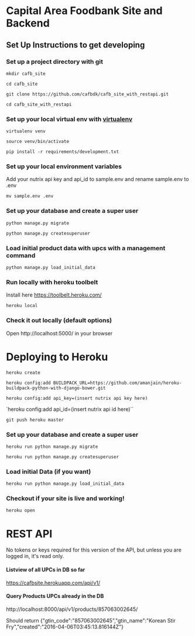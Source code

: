 # Capital Area Foodbank Site and Backend
## Set Up Instructions to get developing

### Set up a project directory with git

`mkdir cafb_site`

`cd cafb_site`

`git clone https://github.com/cafbdk/cafb_site_with_restapi.git`

`cd cafb_site_with_restapi`

### Set up your local virtual env with [virtualenv](https://virtualenv.pypa.io/en/latest/)

`virtualenv venv`

`source venv/bin/activate`

`pip install -r requirements/development.txt`

### Set up your local environment variables

Add your nutrix api key and api_id to sample.env and rename sample.env to .env

`mv sample.env .env`

### Set up your database and create a super user

`python manage.py migrate`

`python manage.py createsuperuser`


### Load initial product data with upcs with a management command

`python manage.py load_initial_data`


### Run locally with heroku toolbelt

Install here https://toolbelt.heroku.com/

`heroku local`


### Check it out locally (default options)

Open http://localhost:5000/ in your browser


# Deploying to Heroku

`heroku create`

`heroku config:add BUILDPACK_URL=https://github.com/amanjain/heroku-buildpack-python-with-django-bower.git`

`heroku config:add api_key=(insert nutrix api key here)`

`heroku config:add api_id=(insert nutrix api id here)``

`git push heroku master`

### Set up your database and create a super user

`heroku run python manage.py migrate`

`heroku run python manage.py createsuperuser`

### Load initial Data (if you want)

`heroku run python manage.py load_initial_data`


### Checkout if your site is live and working!

`heroku open`


# REST API

No tokens or keys required for this version of the API, but unless you are logged in, it's read only.

#### Listview of all UPCs in DB so far
https://cafbsite.herokuapp.com/api/v1/

#### Query Products UPCs already in the DB
http://localhost:8000/api/v1/products/857063002645/

Should return {"gtin_code":"857063002645","gtin_name":"Korean Stir Fry","created":"2016-04-06T03:45:13.816144Z"}
